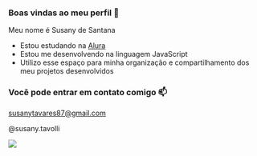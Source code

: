### Boas vindas ao meu perfil 💙

Meu nome é Susany de Santana
- Estou estudando na [Alura](https://www.alura.com.br)
- Estou me desenvolvendo na linguagem JavaScript
- Utilizo esse espaço para minha organização e compartilhamento dos meu projetos desenvolvidos

 ### Você pode entrar em contato comigo 📫

 susanytavares87@gmail.com
 
 @susany.tavolli

![](https://media.tenor.com/VhCWjJwTXNAAAAAi/happy-happy-happy.gif) 
